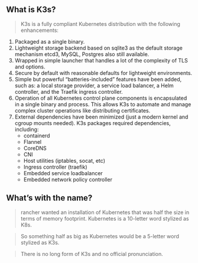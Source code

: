 ## What is K3s?

> K3s is a fully compliant Kubernetes distribution with the following enhancements:

1. Packaged as a single binary.
2. Lightweight storage backend based on sqlite3 as the default storage mechanism etcd3, MySQL, Postgres also still available.
3. Wrapped in simple launcher that handles a lot of the complexity of TLS and options.
4. Secure by default with reasonable defaults for lightweight environments.
5. Simple but powerful “batteries-included” features have been added, such as: a local storage provider, a service load balancer, a Helm controller, and the Traefik ingress controller.
6. Operation of all Kubernetes control plane components is encapsulated in a single binary and process. This allows K3s to automate and manage complex cluster operations like distributing certificates.
7. External dependencies have been minimized (just a modern kernel and cgroup mounts needed). K3s packages required dependencies, including:
    * containerd
    * Flannel
    * CoreDNS
    * CNI
    * Host utilities (iptables, socat, etc)
    * Ingress controller (traefik)
    * Embedded service loadbalancer
    * Embedded network policy controller

## What’s with the name?
> rancher wanted an installation of Kubernetes that was half the size in terms of memory footprint. Kubernetes is a 10-letter word stylized as K8s.

> So something half as big as Kubernetes would be a 5-letter word stylized as K3s.
 
> There is no long form of K3s and no official pronunciation.